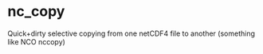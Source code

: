 nc_copy
=======

Quick+dirty selective copying from one netCDF4 file to another (something like NCO nccopy)
